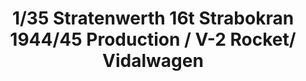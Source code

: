 ---
title: "1/35 Stratenwerth 16t Strabokran 1944/45 Production / V-2 Rocket/ Vidalwagen"
price: "TBA" 
desc: "Maketa"
img_path: "/assets/img/TAKO2123.jpg"
brand: "N/A"
available: false
special_offer: false
new: false
soon: false
cat: "010000"
subcat: "013100"
subsubcat: "N/A"
sifra: "TAKO2123"
---